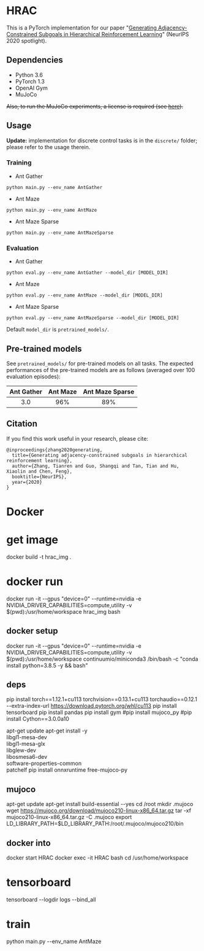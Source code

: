 # HRAC
This is a PyTorch implementation for our paper "[Generating Adjacency-Constrained Subgoals in Hierarchical Reinforcement Learning](https://arxiv.org/abs/2006.11485)" (NeurIPS 2020 spotlight).

## Dependencies
- Python 3.6
- PyTorch 1.3
- OpenAI Gym
- MuJoCo

~~Also, to run the MuJoCo experiments, a license is required (see [here](https://www.roboti.us/license.html)).~~

## Usage

**Update:** implementation for discrete control tasks is in the `discrete/` folder; please refer to the usage therein.

### Training
- Ant Gather
```
python main.py --env_name AntGather
```
- Ant Maze
```
python main.py --env_name AntMaze
```
- Ant Maze Sparse
```
python main.py --env_name AntMazeSparse
```
### Evaluation
- Ant Gather
```
python eval.py --env_name AntGather --model_dir [MODEL_DIR]
```
- Ant Maze
```
python eval.py --env_name AntMaze --model_dir [MODEL_DIR]
```
- Ant Maze Sparse
```
python eval.py --env_name AntMazeSparse --model_dir [MODEL_DIR]
```
Default `model_dir` is `pretrained_models/`.

## Pre-trained models

See `pretrained_models/` for pre-trained models on all tasks. The expected performances of the pre-trained models are as follows (averaged over 100 evaluation episodes):

|Ant Gather|Ant Maze|Ant Maze Sparse|
|:--:|:--:|:--:|
|3.0|96%|89%|

## Citation
If you find this work useful in your research, please cite:
```
@inproceedings{zhang2020generating,
  title={Generating adjacency-constrained subgoals in hierarchical reinforcement learning},
  author={Zhang, Tianren and Guo, Shangqi and Tan, Tian and Hu, Xiaolin and Chen, Feng},
  booktitle={NeurIPS},
  year={2020}
}
```




# Docker

# get image
docker build -t hrac_img .

# docker run
docker run -it --gpus "device=0" --runtime=nvidia -e NVIDIA_DRIVER_CAPABILITIES=compute,utility -v $(pwd):/usr/home/workspace hrac_img bash


## docker setup
docker run -it --gpus "device=0" --runtime=nvidia -e NVIDIA_DRIVER_CAPABILITIES=compute,utility -v $(pwd):/usr/home/workspace continuumio/miniconda3 /bin/bash -c "conda install python=3.8.5 -y && bash"

## deps
pip install torch==1.12.1+cu113 torchvision==0.13.1+cu113 torchaudio==0.12.1 --extra-index-url https://download.pytorch.org/whl/cu113
pip install tensorboard
pip install pandas
pip install gym
#pip install mujoco_py
#pip install Cython==3.0.0a10

apt-get update
apt-get install -y \
    libgl1-mesa-dev \
    libgl1-mesa-glx \
    libglew-dev \
    libosmesa6-dev \
    software-properties-common \
    patchelf
pip install onnxruntime free-mujoco-py

## mujoco
apt-get update
apt-get install build-essential --yes
cd /root
mkdir .mujoco
wget https://mujoco.org/download/mujoco210-linux-x86_64.tar.gz
tar -xf mujoco210-linux-x86_64.tar.gz -C .mujoco
export LD_LIBRARY_PATH=$LD_LIBRARY_PATH:/root/.mujoco/mujoco210/bin

## docker into
docker start HRAC
docker exec -it HRAC bash
cd /usr/home/workspace


# tensorboard
tensorboard --logdir logs --bind_all


# train
python main.py --env_name AntMaze